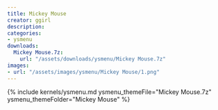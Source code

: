```yaml
---
title: Mickey Mouse
creator: ggirl
description: 
categories:
- ysmenu
downloads:
  Mickey Mouse.7z:
    url: "/assets/downloads/ysmenu/Mickey Mouse.7z"
images:
- url: "/assets/images/ysmenu/Mickey Mouse/1.png"
---
```


{% include kernels/ysmenu.md ysmenu_themeFile="Mickey Mouse.7z" ysmenu_themeFolder="Mickey Mouse" %}
